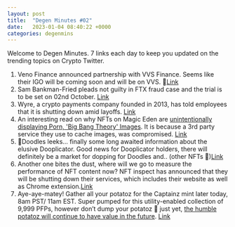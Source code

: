 ```yaml
---
layout: post
title:  "Degen Minutes #02"
date:   2023-01-04 08:40:22 +0000
categories: degenmins
---
```


Welcome to Degen Minutes. 7 links each day to keep you updated on the trending topics on Crypto Twitter. 

1. Veno Finance announced partnership with VVS Finance. Seems like their IGO will be coming soon and will be on VVS. 🧐[Link](https://twitter.com/VenoFinance/status/1610486202406436865)
2. Sam Bankman-Fried pleads not guilty in FTX fraud case and the trial is to be set on 02nd October. [Link](https://www.reuters.com/legal/bankman-fried-set-enter-not-guilty-plea-ftx-fraud-case-2023-01-03/)
3. Wyre, a crypto payments company founded in 2013, has told employees that it is shutting down amid layoffs. [Link](https://www.axios.com/2023/01/03/wyre-shutdown-crypto-winter) 
4. An interesting read on why NFTs on Magic Eden are [unintentionally displaying Porn, 'Big Bang Theory' Images](https://twitter.com/fedeonekenoby/status/1610388780795527174?). It is because a 3rd party service they use to cache images, was compromised. [Link](https://twitter.com/MagicEden/status/1610397539685257216)
5. 👀Doodles leeks… finally some long awaited information about the elusive Dooplicator. Good news for Dooplicator holders, there will definitely be a market for dopping for Doodles and.. (other NFTs 👀)[Link](https://twitter.com/poopie/status/1610292993684029446?s=20&t=jVlnHoG9m0TkNf05nVC4Sg)
6. Another one bites the dust, where will we go to measure the performance of NFT content now? NFT inspect has announced that they will be shutting down their services, which includes their website as well as Chrome extension.[Link](https://twitter.com/nftinspect/status/1610396625754787841?s=46&t=_kEmqHhhX8uCDJBeZMWHxg)
7. Aye-aye-matey! Gather all your potatoz for the Captainz mint later today, 8am PST/ 11am EST. Super pumped for this utility-enabled collection of 9,999 PFPs, however don’t dump your potatoz 🥔 just yet, [the humble potatoz will continue to have value in the future](https://twitter.com/9gagceo/status/1610199789765021697?s=20&t=Uk0ZFQuSuqZ9UdPnJwY_dA). [Link](https://www.memeland.com/)